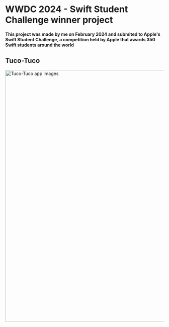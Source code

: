 # WWDC 2024 - Swift Student Challenge winner project

#### This project was made by me on February 2024 and submited to Apple's Swift Student Challenge, a competition held by Apple that awards 350 Swift students around the world

## Tuco-Tuco

<img src="./README-images/Tuco-Tuco.png" width="800" alt="Tuco-Tuco app images">

